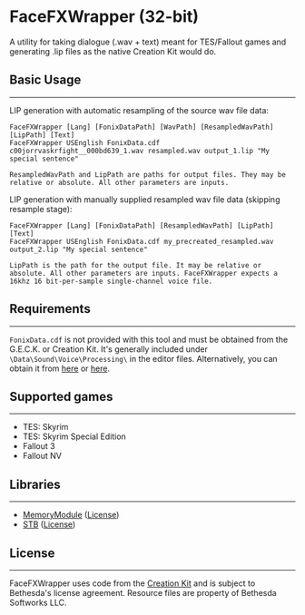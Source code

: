 # FaceFXWrapper (32-bit)

A utility for taking dialogue (.wav + text) meant for TES/Fallout games and generating .lip files as the native Creation Kit would do.

## Basic Usage

---

LIP generation with automatic resampling of the source wav file data:

```
FaceFXWrapper [Lang] [FonixDataPath] [WavPath] [ResampledWavPath] [LipPath] [Text]
FaceFXWrapper USEnglish FonixData.cdf c00jorrvaskrfight__000bd639_1.wav resampled.wav output_1.lip "My special sentence"

ResampledWavPath and LipPath are paths for output files. They may be relative or absolute. All other parameters are inputs.
```

LIP generation with manually supplied resampled wav file data (skipping resample stage):

```
FaceFXWrapper [Lang] [FonixDataPath] [ResampledWavPath] [LipPath] [Text]
FaceFXWrapper USEnglish FonixData.cdf my_precreated_resampled.wav output_2.lip "My special sentence"

LipPath is the path for the output file. It may be relative or absolute. All other parameters are inputs. FaceFXWrapper expects a 16khz 16 bit-per-sample single-channel voice file.
```

## Requirements

---

`FonixData.cdf` is not provided with this tool and must be obtained from the G.E.C.K. or Creation Kit. It's generally included under `\Data\Sound\Voice\Processing\` in the editor files. Alternatively, you can obtain it from [here](https://www.nexusmods.com/newvegas/mods/61248/) or [here](https://www.nexusmods.com/skyrimspecialedition/mods/40971).

## Supported games

---

- TES: Skyrim
- TES: Skyrim Special Edition
- Fallout 3
- Fallout NV

## Libraries

---

- [MemoryModule](https://github.com/fancycode/MemoryModule) ([License](https://github.com/fancycode/MemoryModule/blob/master/LICENSE.txt))
- [STB](https://github.com/nothings/stb) ([License](https://github.com/nothings/stb/blob/master/LICENSE))

## License

---

FaceFXWrapper uses code from the [Creation Kit](https://www.creationkit.com/index.php) and is subject to Bethesda's license agreement. Resource files are property of Bethesda Softworks LLC.